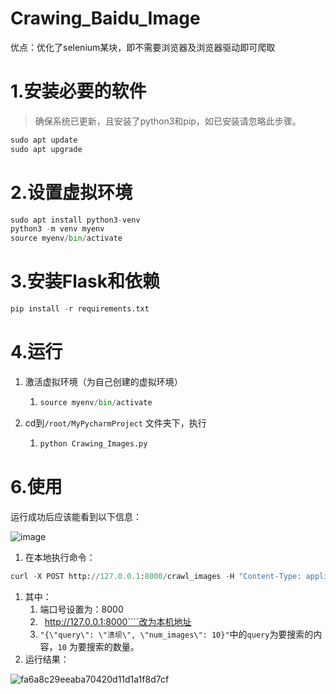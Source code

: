 # Crawing_Baidu_Image
优点：优化了selenium某块，即不需要浏览器及浏览器驱动即可爬取

# 1.安装必要的软件

> 确保系统已更新，且安装了python3和pip，如已安装请忽略此步骤。

```Python
sudo apt update
sudo apt upgrade
```

# 2.设置虚拟环境

```Python
sudo apt install python3-venv
python3 -m venv myenv
source myenv/bin/activate
```

# 3.安装Flask和依赖

```Python
pip install -r requirements.txt
```

# 4.运行

1. 激活虚拟环境（为自己创建的虚拟环境）

   1. ```Python
      source myenv/bin/activate
      ```

2. cd到``/root/MyPycharmProject`` 文件夹下，执行

   1. ```Python
      python Crawing_Images.py 
      ```

# 6.使用

运行成功后应该能看到以下信息：

![image](https://github.com/user-attachments/assets/b7fa4a01-b6f1-4bf2-bf2d-584cd2d7a27b)


1. 在本地执行命令：

```Python
curl -X POST http://127.0.0.1:8000/crawl_images -H "Content-Type: application/json" -d "{\"query\": \"溃坝\", \"num_images\":10}"
```

1. 其中：
   1. 端口号设置为：8000
   2. `` ``http://127.0.0.1:8000````改为本机地址
   3. ``"{\"query\": \"溃坝\", \"num_images\": 10}"``中的``query``为要搜索的内容，``10`` 为要搜索的数量。
2. 运行结果：

![fa6a8c29eeaba70420d11d1a1f8d7cf](https://github.com/user-attachments/assets/8ed758d6-afe4-4ae7-aa85-2953edc983b6)

